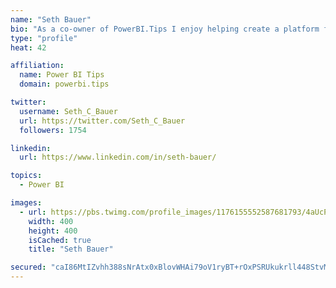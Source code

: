```yaml
---
name: "Seth Bauer"
bio: "As a co-owner of PowerBI.Tips I enjoy helping create a platform for new and advanced users alike to learn and expand their skills and get the most out of Power BI."
type: "profile"
heat: 42

affiliation:
  name: Power BI Tips
  domain: powerbi.tips

twitter:
  username: Seth_C_Bauer
  url: https://twitter.com/Seth_C_Bauer
  followers: 1754

linkedin:
  url: https://www.linkedin.com/in/seth-bauer/

topics:
  - Power BI

images:
  - url: https://pbs.twimg.com/profile_images/1176155552587681793/4aUcPKoe_400x400.jpg
    width: 400
    height: 400
    isCached: true
    title: "Seth Bauer"

secured: "caI86MtIZvhh388sNrAtx0xBlovWHAi79oV1ryBT+rOxPSRUkukrll448StvM7oQNCrI+ut7hMUfAvqCj4HQ7MaP3rKtXHF2J6PwHl1A23gpX2oUbjiVk31m6RfAeNkcTCnBFhttYt4D9h2d1rjV53sQ/5WRk5RrKLJt12ZNXUSrcVbknCPvrc5dEN40yP68NJG34rIXeG0tBXU0IcjUTz23XC/spNojSYvPU3SClM03A28DDssRQITBMDcLhEsRRbZ9pFnbOxH9gJJdisn4WSyeiWl2BZ/DHZFarNq0VO8qDT8NG4qq2tC11ZpKHffeoQh7olSInrc/DeBwAQpmcU+7OsTGLFq5VIfkq83JcWRztjiIztOIxij9QzOE/m2bcUr9AQMhwWRlOzNacahrROmqUSm5HBga8xTZ5R/O3nc=;zqpIR+sYMS/mstTN2MMHiw=="
---
```


